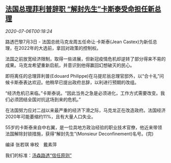 <!--1593994994000-->
[法国总理菲利普辞职 “解封先生”卡斯泰受命担任新总理](https://cn.reuters.com/article/france-new-pm-0703-fri-idCNKBS24700N)
------

<div><i>2020-07-06T00:18:24</i></div><div class="StandardArticleBody_body"><p>路透巴黎7月3日 - 法国总统马克龙周五任命让·卡斯泰(Jean Castex)为新任总理，在2022年的大选前，拿回对政策的控制权。 </p><p>法国之前放宽经济限制，取得一些进展，但新冠疫情危机却逆转了部分得来不易的成果。马克龙希望重新启航，并意识到他得赢回幻想破灭的民心。 </p><p>即将离任的总理菲利普(Edouard Philippe)在马提尼翁总理官邸外，以“合十礼”问候卡斯泰表达欢迎。他稍早已提出政府总辞，以利进行预期的改组。 </p><p>“经济危机已来临。”卡斯泰说。“因此当务之急是必须进化，工作方式需要改变。我们必须团结全国对抗这场到来的危机。” </p><p>在法国努力应对二战以来最严重的经济下滑之际，马克龙正在改造政府。法国经济2020年可能萎缩约11%，且有大量人口失业。 </p><p>55岁的卡斯泰来自中右翼，是一位具地方政治经验的职业技术官僚，他近来带领法国解除封锁措施，获得“解封先生”(Monsieur Deconfinement)名号。(完)     </p><div class="Attribution_container"><div class="Attribution_attribution"><p class="Attribution_content">编译 张若琪 审校　戴素萍</p></div></div><div class="StandardArticleBody_trustBadgeContainer"><span class="StandardArticleBody_trustBadgeTitle">我们的标准：</span><span class="trustBadgeUrl"><a href="https://www.thomsonreuters.cn/content/dam/openweb/documents/pdf/china/brochures/about-us-1.pdf">汤森路透“信任原则”</a></span></div></div>
